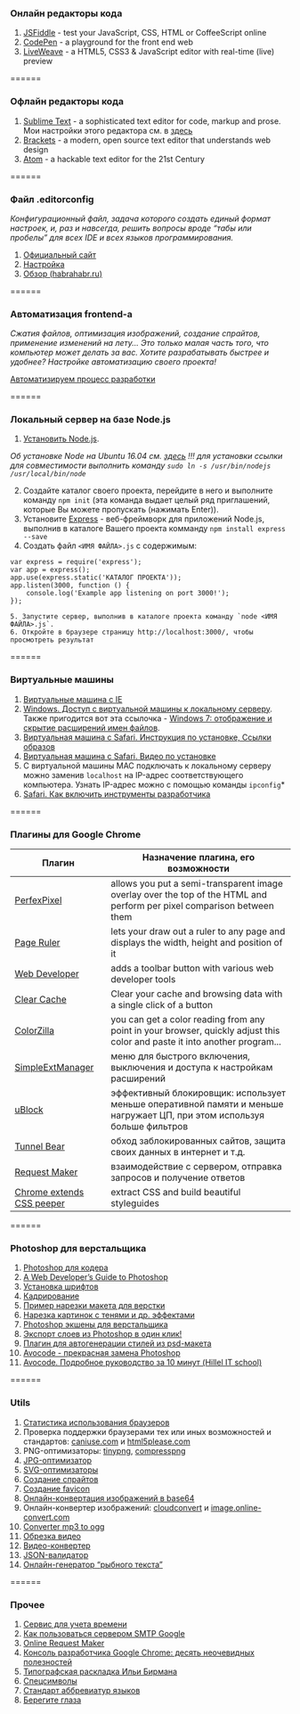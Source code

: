 ### Онлайн редакторы кода
1. [JSFiddle](http://jsfiddle.net/) - test your JavaScript, CSS, HTML or CoffeeScript online
2. [CodePen](http://codepen.io) - a playground for the front end web
3. [LiveWeave](http://liveweave.com/) - a HTML5, CSS3 & JavaScript editor with real-time (live) preview

======

### Офлайн редакторы кода
1. [Sublime Text](http://www.sublimetext.com/) - a sophisticated text editor for code, markup and prose. Мои настройки этого редактора см. в [здесь](https://github.com/KAnastasiya/Useful_informations_about_frontend/blob/master/sublime.md)
2. [Brackets](http://brackets.io/) - a modern, open source text editor that understands web design
3. [Atom](https://atom.io/) - a hackable text editor for the 21st Century

======

### Файл .editorconfig
*Конфигурационный файл, задача которого создать единый формат настроек, и, раз и навсегда, решить вопросы вроде “табы или пробелы” для всех IDE и всех языков программирования.*

1. [Официальный сайт](http://editorconfig.org/)
2. [Настройка](https://www.youtube.com/watch?v=p1Ti0wSGG54)
3. [Обзор (habrahabr.ru)](https://habrahabr.ru/post/220131/)

======

### Автоматизация frontend-а
*Сжатия файлов, оптимизация изображений, создание спрайтов, применение изменений на лету... Это только малая часть того, что компьютер может делать за вас. Хотите разрабатывать быстрее и удобнее? Настройке автоматизацию своего проекта!*

[Автоматизируем процесс разработки](https://github.com/KAnastasiya/Useful_informations_about_frontend/blob/master/automation.md)

======

### Локальный сервер на базе Node.js
1. [Установить Node.js](https://nodejs.org/en/).

*Об установке Node на Ubuntu 16.04 см. [здесь](https://losst.ru/ustanovka-node-js-ubuntu-16-04) !!! для установки ссылки для совместимости  выполнить команду `sudo ln -s /usr/bin/nodejs /usr/local/bin/node`*

2. Создайте каталог своего проекта, перейдите в него и выполните команду `npm init` (эта команда выдает целый ряд приглашений, которые Вы можете пропускать (нажимать Enter)).
3. Установите [Express](http://expressjs.com/ru/) - веб-фреймворк для приложений Node.js, выполнив в каталоге Вашего проекта комманду `npm install express --save`
4. Создать файл `<ИМЯ ФАЙЛА>.js` с содержимым:
```
var express = require('express');
var app = express();
app.use(express.static('КАТАЛОГ ПРОЕКТА'));
app.listen(3000, function () {
    console.log('Example app listening on port 3000!');
});

5. Запустите сервер, выполнив в каталоге проекта команду `node <ИМЯ ФАЙЛА>.js`. 
6. Откройте в браузере страницу http://localhost:3000/, чтобы просмотреть результат
```

======

### Виртуальные машины
1. [Виртуальные машина с IE](https://developer.microsoft.com/en-us/microsoft-edge/tools/vms/)
2. [Windows. Доступ с виртуальной машины к локальному серверу](http://stackoverflow.com/questions/1261975/addressing-localhost-from-a-virtualbox-virtual-machine). Также пригодится вот эта ссылочка - [Windows 7: отображение и скрытие расширений имен файлов](http://netler.ru/ikt/windows7-extension.htm).
3. [Виртуальная машина с Safari. Инструкция по установке, Ссылки образов](https://techsviewer.com/how-to-install-mac-os-x-el-capitan-on-pc-on-virtualbox/)
4. [Виртуальная машина с Safari. Видео по установке](https://www.youtube.com/watch?v=7rM5iXOE7aI)
5. С виртуальной машины MAC подключать к локальному серверу можно заменив `localhost` на IP-адрес соответствующего компьютера. Узнать IP-адрес можно с помощью команды `ipconfig`*
6. [Safari. Как включить инструменты разработчика](https://developer.apple.com/library/content/documentation/AppleApplications/Conceptual/Safari_Developer_Guide/GettingStarted/GettingStarted.html )

======

### Плагины для Google Chrome
|         Плагин         |         Назначение плагина, его возможности        |
| ---------------------- | -------------------------------------------------- |
| [PerfexPixel](https://chrome.google.com/webstore/detail/perfectpixel-by-welldonec/dkaagdgjmgdmbnecmcefdhjekcoceebi?hl=ru) | allows you put a semi-transparent image overlay over the top of the HTML and perform per pixel comparison between them |
| [Page Ruler](https://chrome.google.com/webstore/detail/page-ruler/jlpkojjdgbllmedoapgfodplfhcbnbpn/related?hl=ru) | lets your draw out a ruler to any page and displays the width, height and position of it |
| [Web Developer](https://chrome.google.com/webstore/detail/web-developer/bfbameneiokkgbdmiekhjnmfkcnldhhm/related) | adds a toolbar button with various web developer tools |
| [Clear Cache](https://chrome.google.com/webstore/detail/clear-cache/cppjkneekbjaeellbfkmgnhonkkjfpdn/related?hl=ru) | Clear your cache and browsing data with a single click of a button |
| [ColorZilla](https://chrome.google.com/webstore/detail/colorzilla/bhlhnicpbhignbdhedgjhgdocnmhomnp/related) | you can get a color reading from any point in your browser, quickly adjust this color and paste it into another program... |
| [SimpleExtManager](https://chrome.google.com/webstore/detail/simpleextmanager/kniehgiejgnnpgojkdhhjbgbllnfkfdk/related?hl=ru) | меню для быстрого включения, выключения и доступа к настройкам расширений |
| [uBlock](https://chrome.google.com/webstore/detail/ublock-origin/cjpalhdlnbpafiamejdnhcphjbkeiagm/related?hl=ru) | эффективный блокировщик: использует меньше оперативной памяти и меньше нагружает ЦП, при этом используя больше фильтров |
| [Tunnel Bear](https://chrome.google.com/webstore/detail/tunnelbear-vpn/omdakjcmkglenbhjadbccaookpfjihpa/related) | обход заблокированных сайтов, защита своих данных в интернет и т.д.|
| [Request Maker](https://chrome.google.com/webstore/detail/request-maker/kajfghlhfkcocafkcjlajldicbikpgnp) | взаимодействие с сервером, отправка запросов и получение ответов |
| [Chrome extends CSS peeper](https://chrome.google.com/webstore/detail/css-peeper/mbnbehikldjhnfehhnaidhjhoofhpehk) | extract CSS and build beautiful styleguides |

======

### Photoshop для верстальщика
1. [Photoshop для кодера](http://xiper.net/learn/photoshop/) 
2. [A Web Developer’s Guide to Photoshop](http://rafaltomal.com/a-web-developerss-guide-to-photoshop/)
3. [Установка шрифтов](https://www.youtube.com/watch?v=tVpmLG1PuVA)
4. [Кадрирование](https://www.youtube.com/watch?v=BjtVlWN9A10)
5. [Пример нарезки макета для верстки](http://gearmobile.github.io/photoshop/photoshop-example-cutting-mockup/)
6. [Нарезка картинок с тенями и др. эффектами](http://paulradzkov.com/2012/photoshop_new_layer_based_slice/)
7. [Photoshop экшены для верстальщика](http://vovanr.com/posts/photoshop-actions/)
8. [Экспорт слоев из Photoshop в один клик!](http://jnet.kz/httml/2014/03/13/eksport-sloev-iz-photoshop-v-odin-klik.html)
9. [Плагин для автогенерации стилей из psd-макета](http://loftblog.ru/material/sokrati-vremya-svoej-verstki-v-3-raza/)
10. [Avocode - прекрасная замена Photoshop](https://avocode.com/features-developer.html)
11. [Avocode. Подробное руководство за 10 минут (Hillel IT school)](https://www.youtube.com/watch?v=pAfMkjKY004&utm_source=newsletter&utm_medium=email&utm_campaign=kak_verstat_effektivnee&utm_term=2016-12-14)

======

### Utils
1. [Статистика использования браузеров](http://gs.statcounter.com/#browser_version_partially_combined-ww-monthly-201501-201601)
2. Проверка поддержки браузерами тех или иных возможностей и стандартов: [caniuse.com](caniuse.com) и [html5please.com](html5please.com)
3. PNG-оптимизаторы: [tinypng](https://tinypng.com/), [compresspng](http://compresspng.com/ru/) 
4. [JPG-оптимизатор](http://compressjpeg.com/ru/)
5. [SVG-оптимизаторы](https://jakearchibald.github.io/svgomg/)
6. [Создание спрайтов](http://spritepad.wearekiss.com/)
7. [Создание favicon](http://www.favicon-generator.org/)
8. [Онлайн-конвертация изображений в base64](http://b64.io/) 
9. Онлайн-конвертер изображений: [cloudconvert](https://cloudconvert.com) и [image.online-convert.com](http://image.online-convert.com/ru)
10. [Converter mp3 to ogg](http://audio.online-convert.com/ru/convert-to-ogg)
11. [Обрезка видео](http://online-video-cutter.com/ru/)
12. [Видео-конвертер](http://video.online-convert.com/ru/convert-to-mp4)
13. [JSON-валидатор](https://jsonformatter.curiousconcept.com/)
14. [Онлайн-генератор “рыбного текста”](http://www.blindtextgenerator.com/ru)

======

### Прочее
1. [Сервис для учета времени](https://www.rescuetime.com/dashboard/for/the/day/of/2016-09-10)
2. [Как пользоваться сервером SMTP Google](https://www.digitalocean.com/community/tutorials/smtp-google)
3. [Online Request Maker](http://requestmaker.com/)
4. [Консоль разработчика Google Chrome: десять неочевидных полезностей](https://m.habrahabr.ru/company/ruvds/blog/316132/)
5. [Типографская раскладка Ильи Бирмана](http://ilyabirman.ru/projects/typography-layout/ )
6. [Спецсимволы](http://www.copypastecharacter.com/all-characters)
7. [Стандарт аббревиатур языков](http://www.iana.org/assignments/language-subtag-registry/language-subtag-registry)
8. [Берегите глаза](http://softhelp.org.ua/?p=6120)
